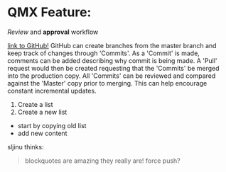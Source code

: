 # QMX Feature:
*Review* and **approval** workflow

[link to GitHub!](http://github.com)
GitHub can create branches from the master branch and keep track of changes through 'Commits'. As a 'Commit' is made, comments can be added describing why commit is being made. A 'Pull' request would then be created requesting that the 'Commits' be merged into the production copy. All 'Commits' can be reviewed and compared against the 'Master' copy prior to merging. This can help encourage constant incremental updates.

1. Create a list
2. Create a new list
  * start by copying old list
  * add new content

sljinu thinks:
> blockquotes are amazing
> they really are!
force push?
